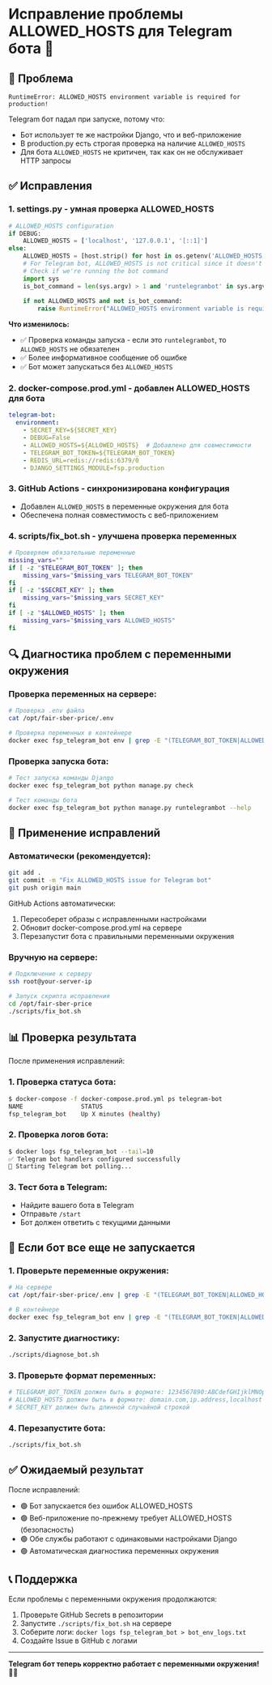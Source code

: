 # Исправление проблемы ALLOWED_HOSTS для Telegram бота 🤖

## 🚨 Проблема
```
RuntimeError: ALLOWED_HOSTS environment variable is required for production!
```

Telegram бот падал при запуске, потому что:
- Бот использует те же настройки Django, что и веб-приложение
- В production.py есть строгая проверка на наличие `ALLOWED_HOSTS`
- Для бота `ALLOWED_HOSTS` не критичен, так как он не обслуживает HTTP запросы

## ✅ Исправления

### 1. **settings.py** - умная проверка ALLOWED_HOSTS
```python
# ALLOWED_HOSTS configuration
if DEBUG:
    ALLOWED_HOSTS = ['localhost', '127.0.0.1', '[::1]']
else:
    ALLOWED_HOSTS = [host.strip() for host in os.getenv('ALLOWED_HOSTS', '').split(',') if host.strip()]
    # For Telegram bot, ALLOWED_HOSTS is not critical since it doesn't serve HTTP
    # Check if we're running the bot command
    import sys
    is_bot_command = len(sys.argv) > 1 and 'runtelegrambot' in sys.argv[1]
    
    if not ALLOWED_HOSTS and not is_bot_command:
        raise RuntimeError("ALLOWED_HOSTS environment variable is required for production web server!")
```

**Что изменилось:**
- ✅ Проверка команды запуска - если это `runtelegrambot`, то `ALLOWED_HOSTS` не обязателен
- ✅ Более информативное сообщение об ошибке
- ✅ Бот может запускаться без `ALLOWED_HOSTS`

### 2. **docker-compose.prod.yml** - добавлен ALLOWED_HOSTS для бота
```yaml
telegram-bot:
  environment:
    - SECRET_KEY=${SECRET_KEY}
    - DEBUG=False
    - ALLOWED_HOSTS=${ALLOWED_HOSTS}  # Добавлено для совместимости
    - TELEGRAM_BOT_TOKEN=${TELEGRAM_BOT_TOKEN}
    - REDIS_URL=redis://redis:6379/0
    - DJANGO_SETTINGS_MODULE=fsp.production
```

### 3. **GitHub Actions** - синхронизирована конфигурация
- Добавлен `ALLOWED_HOSTS` в переменные окружения для бота
- Обеспечена полная совместимость с веб-приложением

### 4. **scripts/fix_bot.sh** - улучшена проверка переменных
```bash
# Проверяем обязательные переменные
missing_vars=""
if [ -z "$TELEGRAM_BOT_TOKEN" ]; then
    missing_vars="$missing_vars TELEGRAM_BOT_TOKEN"
fi
if [ -z "$SECRET_KEY" ]; then
    missing_vars="$missing_vars SECRET_KEY"
fi
if [ -z "$ALLOWED_HOSTS" ]; then
    missing_vars="$missing_vars ALLOWED_HOSTS"
fi
```

## 🔍 Диагностика проблем с переменными окружения

### Проверка переменных на сервере:
```bash
# Проверка .env файла
cat /opt/fair-sber-price/.env

# Проверка переменных в контейнере
docker exec fsp_telegram_bot env | grep -E "(TELEGRAM_BOT_TOKEN|ALLOWED_HOSTS|SECRET_KEY)"
```

### Проверка запуска бота:
```bash
# Тест запуска команды Django
docker exec fsp_telegram_bot python manage.py check

# Тест команды бота
docker exec fsp_telegram_bot python manage.py runtelegrambot --help
```

## 🚀 Применение исправлений

### Автоматически (рекомендуется):
```bash
git add .
git commit -m "Fix ALLOWED_HOSTS issue for Telegram bot"
git push origin main
```

GitHub Actions автоматически:
1. Пересоберет образы с исправленными настройками
2. Обновит docker-compose.prod.yml на сервере
3. Перезапустит бота с правильными переменными окружения

### Вручную на сервере:
```bash
# Подключение к серверу
ssh root@your-server-ip

# Запуск скрипта исправления
cd /opt/fair-sber-price
./scripts/fix_bot.sh
```

## 📊 Проверка результата

После применения исправлений:

### 1. Проверка статуса бота:
```bash
$ docker-compose -f docker-compose.prod.yml ps telegram-bot
NAME                STATUS
fsp_telegram_bot    Up X minutes (healthy)
```

### 2. Проверка логов бота:
```bash
$ docker logs fsp_telegram_bot --tail=10
✅ Telegram bot handlers configured successfully
🚀 Starting Telegram bot polling...
```

### 3. Тест бота в Telegram:
- Найдите вашего бота в Telegram
- Отправьте `/start`
- Бот должен ответить с текущими данными

## 🔧 Если бот все еще не запускается

### 1. Проверьте переменные окружения:
```bash
# На сервере
cat /opt/fair-sber-price/.env | grep -E "(TELEGRAM_BOT_TOKEN|ALLOWED_HOSTS|SECRET_KEY)"

# В контейнере
docker exec fsp_telegram_bot env | grep -E "(TELEGRAM_BOT_TOKEN|ALLOWED_HOSTS|SECRET_KEY)"
```

### 2. Запустите диагностику:
```bash
./scripts/diagnose_bot.sh
```

### 3. Проверьте формат переменных:
```bash
# TELEGRAM_BOT_TOKEN должен быть в формате: 1234567890:ABCdefGHIjklMNOpqrsTUVwxyz
# ALLOWED_HOSTS должен быть в формате: domain.com,ip.address,localhost
# SECRET_KEY должен быть длинной случайной строкой
```

### 4. Перезапустите бота:
```bash
./scripts/fix_bot.sh
```

## ✅ Ожидаемый результат

После исправлений:
- 🟢 Бот запускается без ошибок ALLOWED_HOSTS
- 🟢 Веб-приложение по-прежнему требует ALLOWED_HOSTS (безопасность)
- 🟢 Обе службы работают с одинаковыми настройками Django
- 🟢 Автоматическая диагностика переменных окружения

## 📞 Поддержка

Если проблемы с переменными окружения продолжаются:
1. Проверьте GitHub Secrets в репозитории
2. Запустите `./scripts/fix_bot.sh` на сервере
3. Соберите логи: `docker logs fsp_telegram_bot > bot_env_logs.txt`
4. Создайте Issue в GitHub с логами

---

**Telegram бот теперь корректно работает с переменными окружения!** 🤖✅